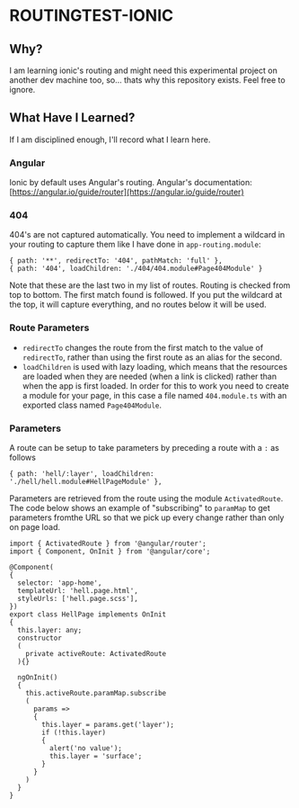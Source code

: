 # ROUTINGTEST-IONIC

## Why?
I am learning ionic's routing and might need this experimental project on another dev machine too, so... thats why this repository exists. Feel free to ignore.

## What Have I Learned?
If I am disciplined enough, I'll record what I learn here.

### Angular
Ionic by default uses Angular's routing. Angular's documentation: [https://angular.io/guide/router](https://angular.io/guide/router)

### 404
404's are not captured automatically. You need to implement a wildcard in your routing to capture them like I have done in `app-routing.module`:
```
{ path: '**', redirectTo: '404', pathMatch: 'full' },
{ path: '404', loadChildren: './404/404.module#Page404Module' }
```
Note that these are the last two in my list of routes. Routing is checked from top to bottom. The first match found is followed. If you put the wildcard at the top, it will capture everything, and no routes below it will be used.

### Route Parameters
* `redirectTo` changes the route from the first match to the value of `redirectTo`, rather than using the first route as an alias for the second.
* `loadChildren` is used with lazy loading, which means that the resources are loaded when they are needed (when a link is clicked) rather than when the app is first loaded. In order for this to work you need to create a module for your page, in this case a file named `404.module.ts` with an exported class named `Page404Module`.

### Parameters
A route can be setup to take parameters by preceding a route with a `:` as follows
```
{ path: 'hell/:layer', loadChildren: './hell/hell.module#HellPageModule' },
```

Parameters are retrieved from the route using the module `ActivatedRoute`. The code below shows an example of "subscribing" to `paramMap` to get parameters fromthe URL so that we pick up every change rather than only on page load.
```
import { ActivatedRoute } from '@angular/router';
import { Component, OnInit } from '@angular/core';

@Component(
{
  selector: 'app-home',
  templateUrl: 'hell.page.html',
  styleUrls: ['hell.page.scss'],
})
export class HellPage implements OnInit
{
  this.layer: any;
  constructor
  (
    private activeRoute: ActivatedRoute
  ){}

  ngOnInit()
  {
    this.activeRoute.paramMap.subscribe
    (
      params =>
      {
        this.layer = params.get('layer');
        if (!this.layer)
        {
          alert('no value');
          this.layer = 'surface';
        }
      }
    )
  }
}
```
